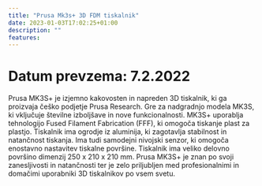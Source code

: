 ```yaml
---
title: "Prusa Mk3s+ 3D FDM tiskalnik"
date: 2023-01-03T17:02:25+01:00
description: ""
features: 
---
```

# Datum prevzema: 7.2.2022
Prusa MK3S+ je izjemno kakovosten in napreden 3D tiskalnik, ki ga proizvaja češko podjetje Prusa Research. Gre za nadgradnjo modela MK3S, ki vključuje številne izboljšave in nove funkcionalnosti.
MK3S+ uporablja tehnologijo Fused Filament Fabrication (FFF), ki omogoča tiskanje plast za plastjo. Tiskalnik ima ogrodje iz aluminija, ki zagotavlja stabilnost in natančnost tiskanja. Ima tudi samodejni nivojski senzor, ki omogoča enostavno nastavitev tiskalne površine.
Tiskalnik ima veliko delovno površino dimenzij 250 x 210 x 210 mm. 
Prusa MK3S+ je znan po svoji zanesljivosti in natančnosti ter je zelo priljubljen med profesionalnimi in domačimi uporabniki 3D tiskalnikov po vsem svetu.